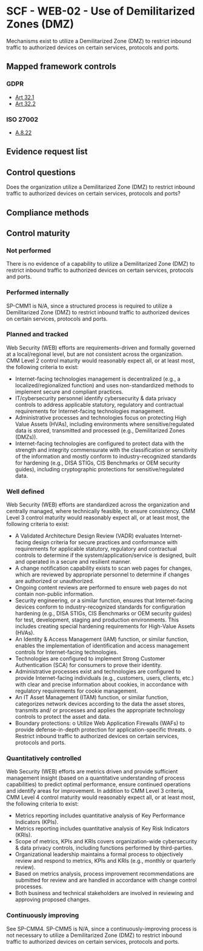 # SCF - WEB-02 - Use of Demilitarized Zones (DMZ)
Mechanisms exist to utilize a Demilitarized Zone (DMZ) to restrict inbound traffic to authorized devices on certain services, protocols and ports.
## Mapped framework controls
### GDPR
- [Art 32.1](../gdpr/art32.md#Article-321)
- [Art 32.2](../gdpr/art32.md#Article-322)

### ISO 27002
- [A.8.22](../iso27002/a-8.md#a822)

## Evidence request list


## Control questions
Does the organization utilize a Demilitarized Zone (DMZ) to restrict inbound traffic to authorized devices on certain services, protocols and ports?

## Compliance methods


## Control maturity
### Not performed
There is no evidence of a capability to utilize a Demilitarized Zone (DMZ) to restrict inbound traffic to authorized devices on certain services, protocols and ports.

### Performed internally
SP-CMM1 is N/A, since a structured process is required to utilize a Demilitarized Zone (DMZ) to restrict inbound traffic to authorized devices on certain services, protocols and ports.

### Planned and tracked
Web Security (WEB) efforts are requirements-driven and formally governed at a local/regional level, but are not consistent across the organization. CMM Level 2 control maturity would reasonably expect all, or at least most, the following criteria to exist:
- Internet-facing technologies management is decentralized (e.g., a localized/regionalized function) and uses non-standardized methods to implement secure and compliant practices.
- IT/cybersecurity personnel identify cybersecurity & data privacy controls to address applicable statutory, regulatory and contractual requirements for Internet-facing technologies management.
- Administrative processes and technologies focus on protecting High Value Assets (HVAs), including environments where sensitive/regulated data is stored, transmitted and processed (e.g., Demilitarized Zones (DMZs)).
- Internet-facing technologies are configured to protect data with the strength and integrity commensurate with the classification or sensitivity of the information and mostly conform to industry-recognized standards for hardening (e.g., DISA STIGs, CIS Benchmarks or OEM security guides), including cryptographic protections for sensitive/regulated data.

### Well defined
Web Security (WEB) efforts are standardized across the organization and centrally managed, where technically feasible, to ensure consistency. CMM Level 3 control maturity would reasonably expect all, or at least most, the following criteria to exist:
- A Validated Architecture Design Review (VADR) evaluates Internet-facing design criteria for secure practices and conformance with requirements for applicable statutory, regulatory and contractual controls to determine if the system/application/service is designed, built and operated in a secure and resilient manner.
- A change notification capability exists to scan web pages for changes, which are reviewed by appropriate personnel to determine if changes are authorized or unauthorized.
- Ongoing content reviews are performed to ensure web pages do not contain non-public information.
- Security engineering, or a similar function, ensures that Internet-facing devices conform to industry-recognized standards for configuration hardening (e.g., DISA STIGs, CIS Benchmarks or OEM security guides) for test, development, staging and production environments. This includes creating special hardening requirements for High-Value Assets (HVAs).
- An Identity & Access Management (IAM) function, or similar function, enables the implementation of identification and access management controls for Internet-facing technologies.
- Technologies are configured to implement Strong Customer Authentication (SCA) for consumers to prove their identity.
- Administrative processes exist and technologies are configured to provide Internet-facing individuals (e.g., customers, users, clients, etc.) with clear and precise information about cookies, in accordance with regulatory requirements for cookie management.
- An IT Asset Management (ITAM) function, or similar function, categorizes network devices according to the data the asset stores, transmits and/ or processes and applies the appropriate technology controls to protect the asset and data.
- Boundary protections:
o	Utilize Web Application Firewalls (WAFs) to provide defense-in-depth protection for application-specific threats.
o	Restrict inbound traffic to authorized devices on certain services, protocols and ports.

### Quantitatively controlled
Web Security (WEB) efforts are metrics driven and provide sufficient management insight (based on a quantitative understanding of process capabilities) to predict optimal performance, ensure continued operations and identify areas for improvement. In addition to CMM Level 3 criteria, CMM Level 4 control maturity would reasonably expect all, or at least most, the following criteria to exist:
- Metrics reporting includes quantitative analysis of Key Performance Indicators (KPIs).
- Metrics reporting includes quantitative analysis of Key Risk Indicators (KRIs).
- Scope of metrics, KPIs and KRIs covers organization-wide cybersecurity & data privacy controls, including functions performed by third-parties.
- Organizational leadership maintains a formal process to objectively review and respond to metrics, KPIs and KRIs (e.g., monthly or quarterly review).
- Based on metrics analysis, process improvement recommendations are submitted for review and are handled in accordance with change control processes.
- Both business and technical stakeholders are involved in reviewing and approving proposed changes.

### Continuously improving
See SP-CMM4. SP-CMM5 is N/A, since a continuously-improving process is not necessary to utilize a Demilitarized Zone (DMZ) to restrict inbound traffic to authorized devices on certain services, protocols and ports.
